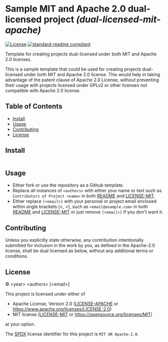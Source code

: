 <!--
SPDX-FileCopyrightText: 2021 Arnav Yash Chandra <arnavyash2004@outlook.com>

SPDX-License-Identifier: MIT OR Apache-2.0
-->

# Sample MIT and Apache 2.0 dual-licensed project _(dual-licensed-mit-apache)_

[![License](https://img.shields.io/badge/license-MIT%2FApache--2.0-informational?style=flat-square)](COPYRIGHT.md)
[![standard-readme compliant](https://img.shields.io/badge/readme%20style-standard-brightgreen.svg?style=flat-square)](https://github.com/RichardLitt/standard-readme)

Template for creating projects dual-licensed under both MIT and Apache 2.0
licenses.

This is a sample template that could be used for creating projects dual-licensed
under both MIT and Apache 2.0 license. This would help in taking advantage of
the patent clause of Apache 2.0 License, without preventing their usage with
projects licensed under GPLv2 or other licenses not compatible with Apache 2.0
license.

## Table of Contents

- [Install](#install)
- [Usage](#usage)
- [Contributing](#contributing)
- [License](#license)

## Install

```

```

## Usage

- Either fork or use the repository as a Github template.
- Replace all instances of `<authors>` with either your name or text such as
  `Contributors of Project <name>` in both [README](README.md) and [LICENSE-MIT](LICENSE-MIT).
- Either replace `[<email>]` with your personal or project email enclosed within
  angle brackets (\<, \>), such as `<email@example.com>` in both [README](README.md) and
  [LICENSE-MIT](LICENSE-MIT) or just remove
  `[<email>]` if you don't want it.

## Contributing

Unless you explicitly state otherwise, any contribution intentionally submitted
for inclusion in the work by you, as defined in the Apache-2.0 license, shall be
dual licensed as below, without any additional terms or conditions.

## License

&copy; \<year\> \<authors\> \[\<email\>]

This project is licensed under either of

- Apache License, Version 2.0 ([LICENSE-APACHE](LICENSE-APACHE) or
  https://www.apache.org/licenses/LICENSE-2.0)
- MIT license ([LICENSE-MIT](LICENSE-MIT) or
  https://opensource.org/licenses/MIT)

at your option.

The [SPDX](https://spdx.dev) license identifier for this project is `MIT OR Apache-2.0`.
